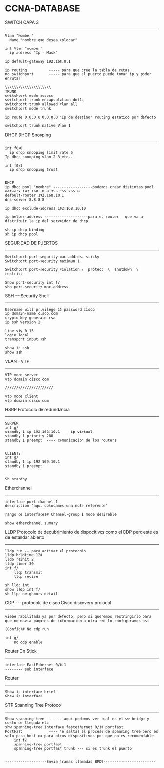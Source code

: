 # CCNA-DATABASE

SWITCH CAPA 3
___________________________________________________________
    Vlan "Nomber"
      Name "nombre que desea colocar"
      
    int Vlan "nomber"
      ip address "Ip - Mask"

    ip default-gateway 192.168.0.1

    ip routing          ----- para que cree la tabla de rutas
    no switchport       ----- para que el puerto puede tomar ip y poder enrutar 

    \\\\\\\\\\\\\\\\\\\\\
    TRUNK
    switchport mode access
    switchport trunk encapsulation dot1q
    switchport trunk allowed vlan all
    switchport mode trunk

    ip route 0.0.0.0 0.0.0.0 "Ip de destino" routing estatico por defecto
    
    switchport trunk native Vlan 1

DHCP
DHCP Snooping
_________________________________________________________

    int f0/0
      ip dhcp snooping limit rate 5
    Ip dhcp snooping vlan 2 3 etc...

    int f0/1 
      ip dhcp snooping trust


    DHCP
    ip dhcp pool "nombre" ------------------podemos crear distintas pool
    network 192.168.10.0 255.255.255.0
    defoult-router 192.168.10.1
    dns-server 8.8.8.8

    ip dhcp exclude-address 192.168.10.10

    ip helper-address --------------------para el router   que va a distribuir la ip del servoidor de dhcp

    sh ip dhcp binding
    sh ip dhcp pool
    

SEGURIDAD DE PUERTOS
_________________________________________________________
    Switchport port-segurity mac address sticky
    Switchport port-security maximun 1
  
    Switchport port-security violation \  protect  \  shutdown  \  restrict

    Show port-security int f/
    sho port-security mac-address



SSH    ---Security Shell
_________________________________________________________

    Username will privilege 15 password cisco
    ip domain-name cisco.com
    crypto key generate rsa
    ip ssh version 2
    
    line vty 0 15
    login local
    transport input ssh
    
    show ip ssh
    show ssh



VLAN - VTP
___________________________________________________________
    VTP mode server
    vtp domain cisco.com
    
    //////////////////////
    
    vtp mode client
    vtp domain cisco.com




HSRP      Protocolo de redundancia
____________________________________________________

    SERVER
    int g/
    standby 1 ip 192.168.10.1 --- ip virtual
    standby 1 priority 200 
    standby 1 preempt  ---- comunicacion de los routers
    
    
    CLIENTE
    int g/
    standby 1 ip 192.169.10.1
    standby 1 preempt
    
    
    Sh standby





Etherchannel
_________________________________________________________________

    interface port-channel 1
    description "aqui colocamos una nota referente"
    
    rango de interfaces# Channel-group 1 mode desireble
    
    show etherchannel sumary




LLDP Protocolo de decubrimiento de dispocitivos  como el CDP pero este es de estandar abierto
___________________________________________________________________
    lldp run -- para activar el protocolo
    lldp holdtime 120
    lldo reinit 2
    lldp timer 30
    int f/ 
        lldp transmit
        lldp recive

    sh lldp int
    show lldp int f/
    sh llpd neighbors detail


    
CDP --- protocolo de cisco Cisco discovery protocol
____________________________________________________________________
    viebe habilitada ya por defecto, pero si queremos restringirlo para        que no envia paqutes de informacion a otra red lo configuramos asi

    (Config)# No cdp run 
    
    int g/
        no cdp enable




  Router On Stick
___________________________________________________________________

    interface FastEthernet 0/0.1 
    -------- sub interface





Router
__________________________________________________________________
    Show ip interface brief
    Show ip interface






STP  Spanning Tree Protocol
__________________________________________________________________

    Show spanning-tree  -----  aqui podemos ver cual es el sw bridge y costo de llegada etc
    shw spanning-tree interface fastethernet 0/10 portfast
    PortFast            ---- te saltas el proceso de spanning tree pero es solo para host no para otros dispositivos por que no es recomendable
        int f/
        spanning-tree portfast
        spanning-tree portfast trunk --- si es trunk el puerto
        

    -------------------Envia tramas llamadas BPDU------------------------






